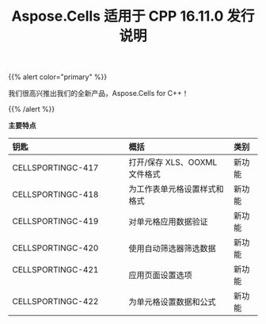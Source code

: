 ﻿---
title: Aspose.Cells 适用于 CPP 16.11.0 发行说明
type: docs
weight: 20
url: /zh/cpp/aspose-cells-for-cpp-16-11-0-release-notes/
---
{{% alert color="primary" %}} 

我们很高兴推出我们的全新产品，Aspose.Cells for C++！

{{% /alert %}} 

**主要特点**

|**钥匙** |**概括** |**类别** |
|:- |:- |:- |
|CELLSPORTINGC-417|打开/保存 XLS、OOXML 文件格式|新功能|
|CELLSPORTINGC-418|为工作表单元格设置样式和格式|新功能|
|CELLSPORTINGC-419|对单元格应用数据验证|新功能|
|CELLSPORTINGC-420|使用自动筛选器筛选数据|新功能|
|CELLSPORTINGC-421                 |应用页面设置选项|新功能|
|CELLSPORTINGC-422|为单元格设置数据和公式|新功能|

